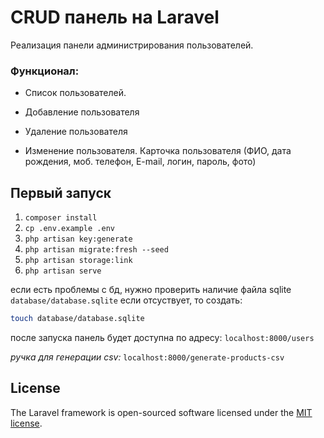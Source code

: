 

# CRUD панель на Laravel

Реализация панели администрирования пользователей.

### Функционал:

- Список пользователей.

- Добавление пользователя

- Удаление пользователя

- Изменение пользователя. Карточка пользователя (ФИО, дата рождения, моб. телефон, E-mail, логин, пароль, фото)

## Первый запуск

1. ``composer install``
2. ``cp .env.example .env``
3. ``php artisan key:generate``
4. ``php artisan migrate:fresh --seed``
5. ``php artisan storage:link``
6. ``php artisan serve``

если есть проблемы с бд, нужно проверить наличие файла sqlite ``database/database.sqlite``
если отсуствует, то создать:
```bash
touch database/database.sqlite
```
после запуска панель будет доступна по адресу:
``localhost:8000/users``

_ручка для генерации csv:_
``localhost:8000/generate-products-csv``

## License

The Laravel framework is open-sourced software licensed under the [MIT license](https://opensource.org/licenses/MIT).
